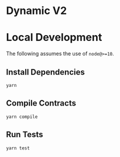 # Dynamic V2


# Local Development

The following assumes the use of `node@>=10`.

## Install Dependencies

`yarn`

## Compile Contracts

`yarn compile`

## Run Tests

`yarn test`
